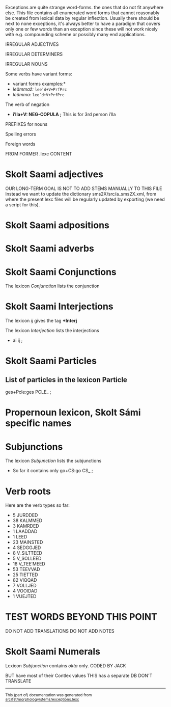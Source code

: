 Exceptions are quite strange word-forms. the ones that do not fit anywhere 
else. This file contains all enumerated word forms that cannot reasonably be
created from lexical data by regular inflection. Usually there should be next
to none exceptions, it's always better to have a paradigm that covers only
one or few words than an exception since these will not work nicely with e.g.
compounding scheme or possibly many end applications.

IRREGULAR ADJECTIVES

IRREGULAR DETERMINERS

IRREGULAR NOUNS

Some verbs have variant forms:

* variant forms examples:*
* *leämmaž:* `leeʹd+V+PrfPrc`
* *leämma:* `leeʹd+V+PrfPrc`

The verb of negation
* **iʹlla+V: NEG-COPULA ;** This is for 3rd person iʹlla 

PREFIXES for nouns

Spelling errors

Foreign words

FROM FORMER .lexc CONTENT

# Skolt Saami adjectives

OUR LONG-TERM GOAL IS NOT TO ADD STEMS MANUALLY TO THIS FILE
Instead we want to update the dictionary sms2X/src/a_sms2X.xml, 
from where the present lexc files will be regularly updated by 
exporting (we need a script for this).

# Skolt Saami adpositions

# Skolt Saami adverbs

# Skolt Saami Conjunctions 

The lexicon *Conjunction* lists the conjunction

# Skolt Saami Interjections 

The lexicon *ij* gives the tag **+Interj**

The lexicon *Interjection* lists the interjections
* ai ij ;            

# Skolt Saami Particles

## List of particles in the lexicon Particle

ges+Pcle:ges PCLE_ ; 

# Propernoun lexicon, Skolt Sámi specific names 

# Subjunctions

The lexicon *Subjunction* lists the subjunctions
* So far it contains only go+CS:go CS_ ;  

# Verb roots

Here are the verb types so far:

*   5 JURDDED
*  38 KALMMED
*   3 KAMRDED
*   1 LAADDAD
*   1 LEED
*  23 MAINSTED
*   4 SEDGGJED
*   8 V_SILTTEED
*   5 V_SOLLEED
*  18 V_TEEʹMEED
*  53 TEEVVAD
*  25 TIETTED
*  82 VIQQAD
*   7 VOLLJED
*   4 VOOIDAD
*   1 VUEJTED

# TEST WORDS BEYOND THIS POINT
DO NOT ADD TRANSLATIONS
DO NOT ADD NOTES

# Skolt Saami Numerals

Lexicon *Subjunction* contains *okta* only.
CODED BY JACK

BUT have most of their Contlex values THIS has a separate DB DON'T TRANSLATE

* * *

<small>This (part of) documentation was generated from [src/fst/morphology/stems/exceptions.lexc](https://github.com/giellalt/lang-sms/blob/main/src/fst/morphology/stems/exceptions.lexc)</small>
